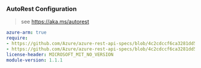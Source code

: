 ### AutoRest Configuration

> see https://aka.ms/autorest

``` yaml
azure-arm: true
require:
- https://github.com/Azure/azure-rest-api-specs/blob/4c2cdccf6ca3281dd50ed8788ce1de2e0d480973/specification/labservices/resource-manager/readme.md
- https://github.com/Azure/azure-rest-api-specs/blob/4c2cdccf6ca3281dd50ed8788ce1de2e0d480973/specification/labservices/resource-manager/readme.go.md
license-header: MICROSOFT_MIT_NO_VERSION
module-version: 1.1.1

```